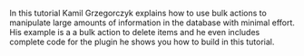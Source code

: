 <script>
{
    "title": "How To Use Bulk Actions In Pods",
    "excerpt": "In this tutorial Kamil Grzegorczyk explains how to use bulk actions to manipulate large amounts of information in the database with minimal effort. His example is a a bulk action to delete items and he even includes complete code for the plugin he shows you how to build in this tutorial.",
    "author": "owi",
    "link": "http://lowgravity.pl/blog/bulk-actions-in-pods-framework-2-2/",
    "termSlugs": {
        "tutorial_type": [
            "advanced"
        ]
    },
    "customFields": [
    {"key":"_yoast_wpseo_title", "value": "How To Use Bulk Actions In Pods - Pods Framework"},
    {"key":"_yoast_wpseo_metadesc", "value": "Learn how to build a Pods UI plugin to manipulate large amounts of information from the database with Pods bulk actions."}
    ]
}
</script>
In this tutorial Kamil Grzegorczyk explains how to use bulk actions to manipulate large amounts of information in the database with minimal effort. His example is a a bulk action to delete items and he even includes complete code for the plugin he shows you how to build in this tutorial.
